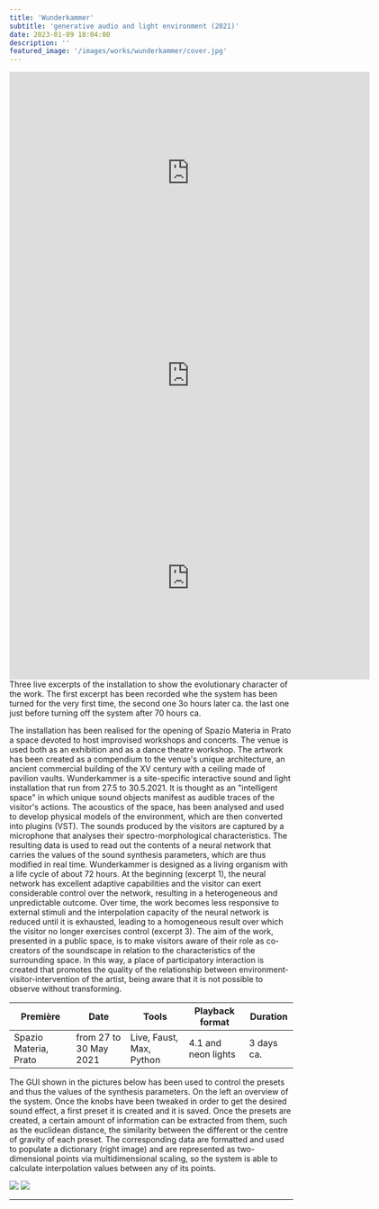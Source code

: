 ```yaml
---
title: 'Wunderkammer'
subtitle: 'generative audio and light environment (2021)'
date: 2023-01-09 18:04:00
description: ''
featured_image: '/images/works/wunderkammer/cover.jpg'
---
```



<iframe src="https://player.vimeo.com/video/690577455" width="640" height="360" frameborder="0" allowfullscreen></iframe>

<iframe src="https://player.vimeo.com/video/690624889" width="640" height="360" frameborder="0" allowfullscreen></iframe>

<iframe src="https://player.vimeo.com/video/690628207" width="640" height="360" frameborder="0" allowfullscreen></iframe>
Three live excerpts of the installation to show the evolutionary character of the work. The first excerpt has been recorded whe the system has been turned for the very first time, the second one 3o hours later ca. the last one just before turning off the system after 70 hours ca.


The installation has been realised for the opening of Spazio Materia in Prato a space devoted to host improvised workshops and concerts.
The venue is used both as an exhibition and as a dance theatre workshop. The artwork has been created as a compendium to the venue's unique architecture, an ancient commercial building of the XV century with a ceiling made of pavilion vaults.
Wunderkammer is a site-specific interactive sound and light installation that run from 27.5 to 30.5.2021. It is thought as an "intelligent space" in which unique sound objects manifest as audible traces of the visitor's actions.
The acoustics of the space, has been analysed and used to develop physical models of the environment, which are then converted into plugins (VST). The sounds produced by the visitors are captured by a microphone that analyses their spectro-morphological characteristics. The resulting data is used to read out the contents of a neural network that carries the values of the sound synthesis parameters, which are thus modified in real time.
Wunderkammer is designed as a living organism with a life cycle of about 72 hours. At the beginning (excerpt 1), the neural network has excellent adaptive capabilities and the visitor can exert considerable control over the network, resulting in a heterogeneous and unpredictable outcome. Over time, the work becomes less responsive to external stimuli and the interpolation capacity of the neural network is reduced until it is exhausted, leading to a homogeneous result over which the visitor no longer exercises control (excerpt 3).
The aim of the work, presented in a public space, is to make visitors aware of their role as co-creators of the soundscape in relation to the characteristics of the surrounding space. In this way, a place of participatory interaction is created that promotes the quality of the relationship between environment-visitor-intervention of the artist, being aware that it is not possible to observe without transforming.


| Première                | Date                     | Tools                      | Playback format       | Duration     |
|-------------------------|--------------------------|----------------------------|-----------------------|--------------|
| Spazio Materia, Prato   | from 27 to 30 May 2021   | Live, Faust, Max, Python   | 4.1 and neon lights   | 3 days ca.   |



The GUI shown in the pictures below has been used to control the presets and thus the values of the synthesis parameters.
On the left an overview of the system. Once the knobs have been tweaked in order to get the desired sound effect, a first preset it is created and it is saved. Once the presets are created, a certain amount of information can be extracted from them, such as the euclidean distance, the similarity between the different or the centre of gravity of each preset. The corresponding data are formatted and used to populate a dictionary (right image) and are represented as two-dimensional points via multidimensional scaling, so the system is able to calculate interpolation values between any of its points.


<div class="gallery" data-columns="2">
	<img src="{{site.baseurl}}/images/works/wunderkammer/snippet-1.jpg">
	<img src="{{site.baseurl}}/images/works/wunderkammer/snippet-2.jpg">
</div>

---